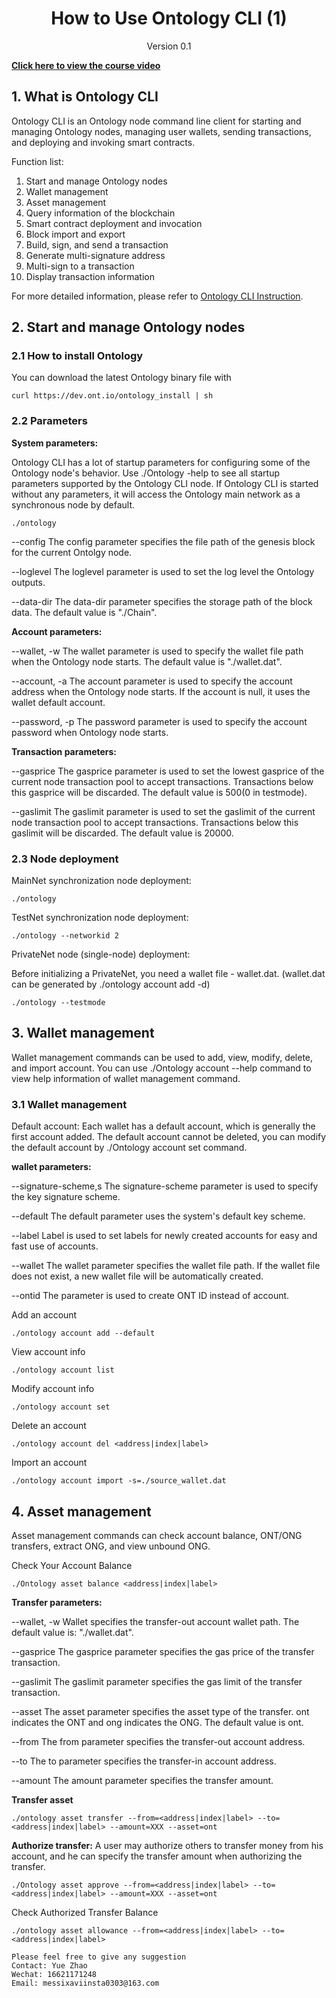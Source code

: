 <h1 align="center">How to Use Ontology CLI (1)</h1>
<p align="center" class="version">Version 0.1</p>

[**Click here to view the course video**](https://drive.google.com/open?id=1_Oqzr6zIiaV_sFXcjCMeS7SsUoCWgOme)

## 1. What is Ontology CLI

Ontology CLI is an Ontology node command line client for starting and managing Ontology nodes, managing user wallets, sending transactions, and deploying and invoking smart contracts.

Function list:
1. Start and manage Ontology nodes
2. Wallet management
3. Asset management
4. Query information of the blockchain
5. Smart contract deployment and invocation
6. Block import and export
7. Build, sign, and send a transaction
8. Generate multi-signature address
9. Multi-sign to a transaction
10. Display transaction information

For more detailed information, please refer to [Ontology CLI Instruction](https://github.com/ontio/ontology/blob/master/docs/specifications/cli_user_guide.md).

## 2. Start and manage Ontology nodes

### 2.1 How to install Ontology

You can download the latest Ontology binary file with

```
curl https://dev.ont.io/ontology_install | sh
```

### 2.2 Parameters

**System parameters:**

Ontology CLI has a lot of startup parameters for configuring some of the Ontology node's behavior. Use ./Ontology -help to see all startup parameters supported by the Ontology CLI node. If Ontology CLI is started without any parameters, it will access the Ontology main network as a synchronous node by default.

```
./ontology
```

--config The config parameter specifies the file path of the genesis block for the current Ontolgy node. 

--loglevel The loglevel parameter is used to set the log level the Ontology outputs. 

--data-dir The data-dir parameter specifies the storage path of the block data. The default value is "./Chain".

**Account parameters:**

--wallet, -w The wallet parameter is used to specify the wallet file path when the Ontology node starts. The default value is "./wallet.dat".

--account, -a The account parameter is used to specify the account address when the Ontology node starts. If the account is null, it uses the wallet default account.

--password, -p The password parameter is used to specify the account password when Ontology node starts. 

**Transaction parameters:**

--gasprice The gasprice parameter is used to set the lowest gasprice of the current node transaction pool to accept transactions. Transactions below this gasprice will be discarded. The default value is 500(0 in testmode).

--gaslimit The gaslimit parameter is used to set the gaslimit of the current node transaction pool to accept transactions. Transactions below this gaslimit will be discarded. The default value is 20000.

### 2.3 Node deployment 

MainNet synchronization node deployment:
```
./ontology
```

TestNet synchronization node deployment:
```
./ontology --networkid 2
```

PrivateNet node (single-node) deployment:

Before initializing a PrivateNet, you need a wallet file - wallet.dat. (wallet.dat can be generated by ./ontology account add -d)
```
./ontology --testmode
```

## 3. Wallet management

Wallet management commands can be used to add, view, modify, delete, and import account. You can use ./Ontology account --help command to view help information of wallet management command.

### 3.1 Wallet management  

Default account: Each wallet has a default account, which is generally the first account added. The default account cannot be deleted, you can modify the default account by ./Ontology account set command.

**wallet parameters:**

--signature-scheme,s The signature-scheme parameter is used to specify the key signature scheme. 

--default The default parameter uses the system's default key scheme. 

--label Label is used to set labels for newly created accounts for easy and fast use of accounts. 

--wallet The wallet parameter specifies the wallet file path. If the wallet file does not exist, a new wallet file will be automatically created.

--ontid The parameter is used to create ONT ID instead of account.

Add an account
```
./ontology account add --default
```

View account info 
```
./ontology account list
```

Modify account info
```
./ontology account set
```

Delete an account
```
./ontology account del <address|index|label>
```

Import an account
```
./ontology account import -s=./source_wallet.dat
```

## 4. Asset management 

Asset management commands can check account balance, ONT/ONG transfers, extract ONG, and view unbound ONG.

Check Your Account Balance
```
./Ontology asset balance <address|index|label>
```

**Transfer parameters:**

--wallet, -w Wallet specifies the transfer-out account wallet path. The default value is: "./wallet.dat".

--gasprice The gasprice parameter specifies the gas price of the transfer transaction. 

--gaslimit The gaslimit parameter specifies the gas limit of the transfer transaction. 

--asset The asset parameter specifies the asset type of the transfer. ont indicates the ONT and ong indicates the ONG. The default value is ont.

--from The from parameter specifies the transfer-out account address.

--to The to parameter specifies the transfer-in account address.

--amount The amount parameter specifies the transfer amount. 

**Transfer asset**
```
./ontology asset transfer --from=<address|index|label> --to=<address|index|label> --amount=XXX --asset=ont
```

**Authorize transfer:** A user may authorize others to transfer money from his account, and he can specify the transfer amount when authorizing the transfer.

```
./Ontology asset approve --from=<address|index|label> --to=<address|index|label> --amount=XXX --asset=ont
``` 

Check Authorized Transfer Balance
```
./ontology asset allowance --from=<address|index|label> --to=<address|index|label>
```


```
Please feel free to give any suggestion
Contact: Yue Zhao 
Wechat: 16621171248
Email: messixaviinsta0303@163.com
```
